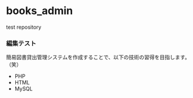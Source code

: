 books_admin
===========

test repository

### 編集テスト

簡易図書貸出管理システムを作成することで、以下の技術の習得を目指します。（笑） 
* PHP
* HTML
* MySQL
